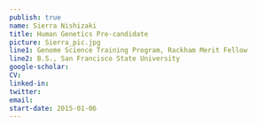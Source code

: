 ```yaml
---
publish: true
name: Sierra Nishizaki
title: Human Genetics Pre-candidate
picture: Sierra_pic.jpg
line1: Genome Science Training Program, Rackham Merit Fellow
line2: B.S., San Francisco State University
google-scholar: 
CV:
linked-in: 
twitter:
email:
start-date: 2015-01-06
---
```

